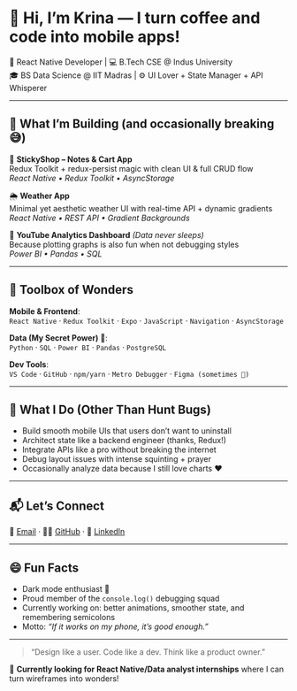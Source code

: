 # 👋 Hi, I’m Krina — I turn coffee and code into mobile apps!

📱 React Native Developer | 💻 B.Tech CSE @ Indus University  
🎓 BS Data Science @ IIT Madras | ⚙️ UI Lover + State Manager + API Whisperer

---

## 🚧 What I’m Building (and occasionally breaking 😅)

🛒 **StickyShop – Notes & Cart App**  
Redux Toolkit + redux-persist magic with clean UI & full CRUD flow  
*React Native • Redux Toolkit • AsyncStorage*

🌦️ **Weather App**  
Minimal yet aesthetic weather UI with real-time API + dynamic gradients  
*React Native • REST API • Gradient Backgrounds*

🧮 **YouTube Analytics Dashboard** *(Data never sleeps)*  
Because plotting graphs is also fun when not debugging styles  
*Power BI • Pandas • SQL*

---

## 🧰 Toolbox of Wonders

**Mobile & Frontend**:  
`React Native` · `Redux Toolkit` · `Expo` · `JavaScript` · `Navigation` · `AsyncStorage`

**Data (My Secret Power) 💾**:  
`Python` · `SQL` · `Power BI` · `Pandas` · `PostgreSQL`

**Dev Tools**:  
`VS Code` · `GitHub` · `npm/yarn` · `Metro Debugger` · `Figma (sometimes 😬)`

---

## 🎯 What I Do (Other Than Hunt Bugs)

- Build smooth mobile UIs that users don’t want to uninstall  
- Architect state like a backend engineer (thanks, Redux!)  
- Integrate APIs like a pro without breaking the internet  
- Debug layout issues with intense squinting + prayer  
- Occasionally analyze data because I still love charts ❤️

---

## 📬 Let’s Connect

📮 [Email](mailto:krinapatel0807@gmail.com) · 👩‍💻 [GitHub](https://github.com/krinapatel08) · 💼 [LinkedIn](https://linkedin.com/in/krinapatel08)

---

## 😄 Fun Facts

- Dark mode enthusiast 🌚  
- Proud member of the `console.log()` debugging squad  
- Currently working on: better animations, smoother state, and remembering semicolons  
- Motto: *“If it works on my phone, it’s good enough.”*

---

> “Design like a user. Code like a dev. Think like a product owner.”

👀 **Currently looking for React Native/Data analyst internships** where I can turn wireframes into wonders!
